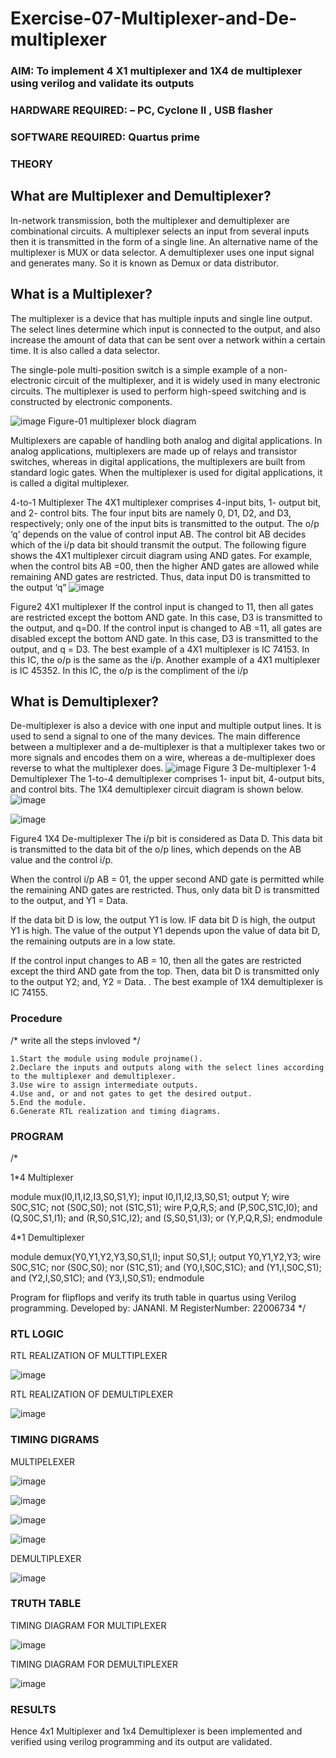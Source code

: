 # Exercise-07-Multiplexer-and-De-multiplexer
### AIM: To implement 4 X1 multiplexer and 1X4 de multiplexer using verilog and validate its outputs
### HARDWARE REQUIRED:  – PC, Cyclone II , USB flasher
### SOFTWARE REQUIRED:   Quartus prime
### THEORY 

## What are Multiplexer and Demultiplexer?
In-network transmission, both the multiplexer and demultiplexer are combinational circuits. A multiplexer selects an input from several inputs then it is transmitted in the form of a single line. An alternative name of the multiplexer is MUX or data selector. A demultiplexer uses one input signal and generates many. So it is known as Demux or data distributor.

## What is a Multiplexer?
The multiplexer is a device that has multiple inputs and single line output. The select lines determine which input is connected to the output, and also increase the amount of data that can be sent over a network within a certain time. It is also called a data selector.

The single-pole multi-position switch is a simple example of a non-electronic circuit of the multiplexer, and it is widely used in many electronic circuits. The multiplexer is used to perform high-speed switching and is constructed by electronic components.

![image](https://user-images.githubusercontent.com/36288975/170912485-73c395c7-23c0-4e78-a53d-a2f0d07d9662.png)
          Figure-01 multiplexer block diagram 

Multiplexers are capable of handling both analog and digital applications. In analog applications, multiplexers are made up of relays and transistor switches, whereas in digital applications, the multiplexers are built from standard logic gates. When the multiplexer is used for digital applications, it is called a digital multiplexer.

4-to-1 Multiplexer
The 4X1 multiplexer comprises 4-input bits, 1- output bit, and 2- control bits. The four input bits are namely 0, D1, D2, and D3, respectively; only one of the input bits is transmitted to the output. The o/p ‘q’ depends on the value of control input AB. The control bit AB decides which of the i/p data bit should transmit the output. The following figure shows the 4X1 multiplexer circuit diagram using AND gates. For example, when the control bits AB =00, then the higher AND gates are allowed while remaining AND gates are restricted. Thus, data input D0 is transmitted to the output ‘q”
![image](https://user-images.githubusercontent.com/36288975/170912568-3598c60a-5035-41f3-b0c4-ccedba13aca5.png)


Figure2 4X1 multiplexer 
If the control input is changed to 11, then all gates are restricted except the bottom AND gate. In this case, D3 is transmitted to the output, and q=D0. If the control input is changed to AB =11, all gates are disabled except the bottom AND gate. In this case, D3 is transmitted to the output, and q = D3. The best example of a 4X1 multiplexer is IC 74153. In this IC, the o/p is the same as the i/p. Another example of a 4X1 multiplexer is IC 45352. In this IC, the o/p is the compliment of the i/p


## What is Demultiplexer?
De-multiplexer is also a device with one input and multiple output lines. It is used to send a signal to one of the many devices. The main difference between a multiplexer and a de-multiplexer is that a multiplexer takes two or more signals and encodes them on a wire, whereas a de-multiplexer does reverse to what the multiplexer does.
![image](https://user-images.githubusercontent.com/36288975/170912606-a30e4b74-1726-4430-b245-2c3c3d9c232d.png)
Figure 3 De-multiplexer 
1-4 Demultiplexer
The 1-to-4 demultiplexer comprises 1- input bit, 4-output bits, and control bits. The 1X4 demultiplexer circuit diagram is shown below.![image](https://user-images.githubusercontent.com/36288975/170912683-00fb746a-1d45-4023-91d1-3a70b841073c.png)

![image](https://user-images.githubusercontent.com/36288975/170912741-7cbd52af-7e0d-4be3-b5c6-6fb9c4eca7c9.png)

Figure4 1X4 De-multiplexer 
The i/p bit is considered as Data D. This data bit is transmitted to the data bit of the o/p lines, which depends on the AB value and the control i/p.

When the control i/p AB = 01, the upper second AND gate is permitted while the remaining AND gates are restricted. Thus, only data bit D is transmitted to the output, and Y1 = Data.

If the data bit D is low, the output Y1 is low. IF data bit D is high, the output Y1 is high. The value of the output Y1 depends upon the value of data bit D, the remaining outputs are in a low state.

If the control input changes to AB = 10, then all the gates are restricted except the third AND gate from the top. Then, data bit D is transmitted only to the output Y2; and, Y2 = Data. . The best example of 1X4 demultiplexer is IC 74155.

 
 
### Procedure
/* write all the steps invloved */


    1.Start the module using module projname().
    2.Declare the inputs and outputs along with the select lines according to the multiplexer and demultiplexer.
    3.Use wire to assign intermediate outputs.
    4.Use and, or and not gates to get the desired output.
    5.End the module.
    6.Generate RTL realization and timing diagrams.



### PROGRAM 
/*

1*4 Multiplexer

module mux(I0,I1,I2,I3,S0,S1,Y); input I0,I1,I2,I3,S0,S1; output Y; wire S0C,S1C; not (S0C,S0); not (S1C,S1); wire P,Q,R,S; and (P,S0C,S1C,I0); and (Q,S0C,S1,I1); and (R,S0,S1C,I2); and (S,S0,S1,I3); or (Y,P,Q,R,S); endmodule

4*1 Demultiplexer

module demux(Y0,Y1,Y2,Y3,S0,S1,I); input S0,S1,I; output Y0,Y1,Y2,Y3; wire S0C,S1C; nor (S0C,S0); nor (S1C,S1); and (Y0,I,S0C,S1C); and (Y1,I,S0C,S1); and (Y2,I,S0,S1C); and (Y3,I,S0,S1); endmodule


Program for flipflops  and verify its truth table in quartus using Verilog programming.
Developed by: JANANI. M
RegisterNumber: 22006734 
*/






### RTL LOGIC  

RTL REALIZATION OF MULTTIPLEXER

![image](https://user-images.githubusercontent.com/119432417/215251188-8722b779-00ac-42df-8009-2b45dd8cfa2a.png)


RTL REALIZATION OF DEMULTIPLEXER

![image](https://user-images.githubusercontent.com/119432417/215251225-2f1f66b8-2074-4dad-95a7-ee81aab34665.png)







### TIMING DIGRAMS 

MULTIPELEXER

![image](https://user-images.githubusercontent.com/119432417/215251436-9a7d0cd4-06d6-4eb9-a4a1-c1c99c06fd03.png)

![image](https://user-images.githubusercontent.com/119432417/215251449-36c4b08d-377f-4428-b0e1-79d99b3bd31d.png)

![image](https://user-images.githubusercontent.com/119432417/215251467-0c94fb6d-b780-4dab-9061-2c0d3b297d69.png)

![image](https://user-images.githubusercontent.com/119432417/215251477-f25257f9-930d-4513-936a-9104bd7a595f.png)


DEMULTIPLEXER

![image](https://user-images.githubusercontent.com/119432417/215251487-0f48c35d-fc04-4013-8b32-bd0d36179a8d.png)






### TRUTH TABLE 

TIMING DIAGRAM FOR MULTIPLEXER

![image](https://user-images.githubusercontent.com/119432417/215251541-40a6976f-1996-4455-959c-766420fe3f21.png)


TIMING DIAGRAM FOR DEMULTIPLEXER

![image](https://user-images.githubusercontent.com/119432417/215251569-36d2cc66-50ea-4a34-a617-6bcd9bbf156c.png)









### RESULTS 

Hence 4x1 Multiplexer and 1x4 Demultiplexer is been implemented and verified using
verilog programming and its output are validated.
